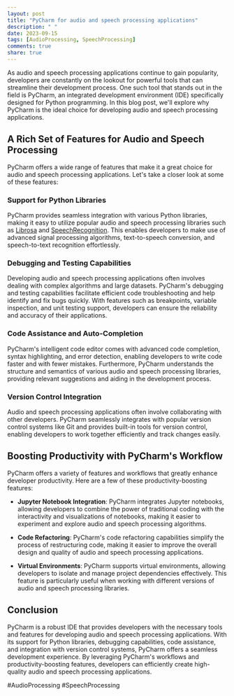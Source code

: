 ```yaml
---
layout: post
title: "PyCharm for audio and speech processing applications"
description: " "
date: 2023-09-15
tags: [AudioProcessing, SpeechProcessing]
comments: true
share: true
---
```


As audio and speech processing applications continue to gain popularity, developers are constantly on the lookout for powerful tools that can streamline their development process. One such tool that stands out in the field is PyCharm, an integrated development environment (IDE) specifically designed for Python programming. In this blog post, we'll explore why PyCharm is the ideal choice for developing audio and speech processing applications.

## A Rich Set of Features for Audio and Speech Processing

PyCharm offers a wide range of features that make it a great choice for audio and speech processing applications. Let's take a closer look at some of these features:

### Support for Python Libraries

PyCharm provides seamless integration with various Python libraries, making it easy to utilize popular audio and speech processing libraries such as [Librosa](https://librosa.org/) and [SpeechRecognition](https://pypi.org/project/SpeechRecognition/). This enables developers to make use of advanced signal processing algorithms, text-to-speech conversion, and speech-to-text recognition effortlessly.

### Debugging and Testing Capabilities

Developing audio and speech processing applications often involves dealing with complex algorithms and large datasets. PyCharm's debugging and testing capabilities facilitate efficient code troubleshooting and help identify and fix bugs quickly. With features such as breakpoints, variable inspection, and unit testing support, developers can ensure the reliability and accuracy of their applications.

### Code Assistance and Auto-Completion

PyCharm's intelligent code editor comes with advanced code completion, syntax highlighting, and error detection, enabling developers to write code faster and with fewer mistakes. Furthermore, PyCharm understands the structure and semantics of various audio and speech processing libraries, providing relevant suggestions and aiding in the development process.

### Version Control Integration

Audio and speech processing applications often involve collaborating with other developers. PyCharm seamlessly integrates with popular version control systems like Git and provides built-in tools for version control, enabling developers to work together efficiently and track changes easily.

## Boosting Productivity with PyCharm's Workflow

PyCharm offers a variety of features and workflows that greatly enhance developer productivity. Here are a few of these productivity-boosting features:

- **Jupyter Notebook Integration**: PyCharm integrates Jupyter notebooks, allowing developers to combine the power of traditional coding with the interactivity and visualizations of notebooks, making it easier to experiment and explore audio and speech processing algorithms.

- **Code Refactoring**: PyCharm's code refactoring capabilities simplify the process of restructuring code, making it easier to improve the overall design and quality of audio and speech processing applications.

- **Virtual Environments**: PyCharm supports virtual environments, allowing developers to isolate and manage project dependencies effectively. This feature is particularly useful when working with different versions of audio and speech processing libraries.

## Conclusion

PyCharm is a robust IDE that provides developers with the necessary tools and features for developing audio and speech processing applications. With its support for Python libraries, debugging capabilities, code assistance, and integration with version control systems, PyCharm offers a seamless development experience. By leveraging PyCharm's workflows and productivity-boosting features, developers can efficiently create high-quality audio and speech processing applications.

#AudioProcessing #SpeechProcessing